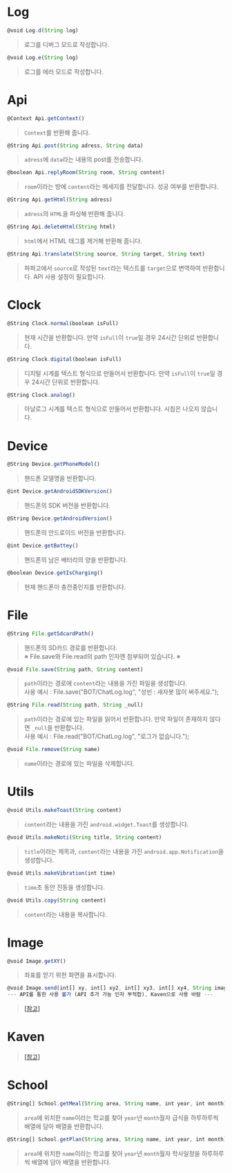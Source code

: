 # Log
```js
@void Log.d(String log)
```
> 로그를 디버그 모드로 작성합니다.

```js
@void Log.e(String log)
```
> 로그를 에러 모드로 작성합니다.

# Api
```js
@Context Api.getContext()
```
> `Context`를 반환해 줍니다.

```js
@String Api.post(String adress, String data)
```
> `adress`에 `data`라는 내용의 post를 전송합니다.

```js
@boolean Api.replyRoom(String room, String content)
```
> `room`이라는 방에 `content`라는 메세지를 전달합니다. 성공 여부를 반환합니다.

```js
@String Api.getHtml(String adress)
```
> `adress`의 `HTML`을 파싱해 반환해 줍니다.

```js
@String Api.deleteHtml(String html)
```
> `html`에서 HTML 태그를 제거해 반환해 줍니다.

```js
@String Api.translate(String source, String target, String text)
```
> 파파고에서 `source`로 작성된 `text`라는 텍스트를 `target`으로 변역하여 반환합니다. API 사용 설정이 필요합니다.

# Clock
```js
@String Clock.normal(boolean isFull)
```
> 현재 시간을 반환합니다. 만약 `isFull`이 `true`일 경우 24시간 단위로 반환합니다.

```js
@String Clock.digital(boolean isFull)
```
> 디지털 시계를 텍스트 형식으로 만들어서 반환합니다. 만약 `isFull`이 `true`일 경우 24시간 단위로 반환합니다.

```js
@String Clock.analog()
```
> 아날로그 시계를 텍스트 형식으로 만들어서 반환합니다. 시침은 나오지 않습니다.

# Device
```js
@String Device.getPhoneModel()
```
> 핸드폰 모델명을 반환합니다.

```js
@int Device.getAndroidSDKVersion()
```
> 핸드폰의 SDK 버전을 반환합니다.

```js
@String Device.getAndroidVersion()
```
> 핸드폰의 안드로이드 버전을 반환합니다.

```js
@int Device.getBattey()
```
> 핸드폰의 남은 배터리의 양을 반환합니다.

```js
@boolean Device.getIsCharging()
```
> 현재 핸드폰이 충전중인지를 반환합니다.

# File
```js
@String File.getSdcardPath()
```
> 핸드폰의 SD카드 경로를 반환합니다.<br>
※ File.save와 File.read의 path 인자엔 첨부되어 있습니다. ※

```js
@void File.save(String path, String content)
```
> `path`이라는 경로에 `content`라는 내용을 가진 파일을 생성합니다.<br>
사용 예시 : File.save("BOT/ChatLog.log", "성빈 : 새자봇 많이 써주세요.");

```js
@String File.read(String path, String _null)
```
> `path`이라는 경로에 있는 파일을 읽어서 반환합니다. 만약 파일이 존재하지 않다면 `_null`을 반환합니다.<br>
사용 예시 : File.read("BOT/ChatLog.log", "로그가 없습니다.");

```js
@void File.remove(String name)
```
> `name`이라는 경로에 있는 파일을 삭제합니다.

# Utils
```js
@void Utils.makeToast(String content)
```
> `content`라는 내용을 가진 `android.widget.Toast`를 생성합니다.

```js
@void Utils.makeNoti(String title, String content)
```
> `title`이라는 제목과, `content`라는 내용을 가진 `android.app.Notification`을 생성합니다.

```js
@void Utils.makeVibration(int time)
```
> `time`초 동안 진동을 생성합니다.

```js
@void Utils.copy(String content)
```
> `content`라는 내용을 복사합니다.

# Image
```js
@void Image.getXY()
```
> 좌표를 얻기 위한 화면을 표시합니다.

```js
@void Image.send(int[] xy, int[] xy2, int[] xy3, int[] xy4, String imagePath)
--- API를 통한 사용 불가 (API 추가 가능 인자 부적합), Kaven으로 사용 바람 ---
```
> [[참고]](https://github.com/sungbin5304/NewAutoReplyBot-Helper/blob/master/API/API_Helper.md#picture-transmission-api)

# Kaven
> [[참고]](https://github.com/sungbin5304/NewAutoReplyBot-Helper/blob/master/API/API_Helper.md#kaven-library)

# School
``` js
@String[] School.getMeal(String area, String name, int year, int month)
```
> `area`에 위치한 `name`이라는 학교를 찾아 `year`년 `month`월자 급식을 하루하루씩 배열에 담아 배열을 반환합니다.

``` js
@String[] School.getPlan(String area, String name, int year, int month)
```
> `area`에 위치한 `name`이라는 학교를 찾아 `year`년 `month`월자 학사일정을 하루하루씩 배열에 담아 배열을 반환합니다.
